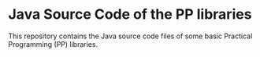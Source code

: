 # Java Source Code of the PP libraries

This repository contains the Java source code files of some basic Practical Programming (PP) libraries.
